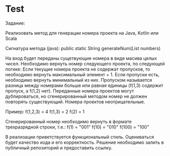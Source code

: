 # Test
Задание:

Реализовать метод для генерации номера проекта на Java, Kotlin или Scala

Сигнатура метода (java):
public static String generateNum(List<Integer> numbers)

На вход будет переданы сущетвующие номера в виде масива целых чисел.
Необходимо вернуть номер следующего проекта, по следующей логике:
Если текущие номера проекта не содержат пропусков, то необходимо вернуть максимальный элемент + 1.
Если пропуски есть, необходимо вернуть минимальный из них.
Пропуском называется разница между номерами больше или равная единицы (f(1,3) содержит пропуск, а f(1,2) нет).
Переданные номера проектов могут дублироваться, но сгенерированный методом номер не должен повторять существующий.
Номера проектов неотрицательные.

Пример:
f(1,2,3) = 4
f(1,3) = 2
f(2) = 1

Сгенерированный номер необходимо вернуть в формате трехразрядной строки, т.е.:
f(1) = "001"
f(10) = "010"
f(100) = "100"

В реализации приветствуется функциональный стиль.
Оцениваться будет качество кода и его корректность.
Решение необходимо залить в публичный репозиторий и предоставить ссылку.
